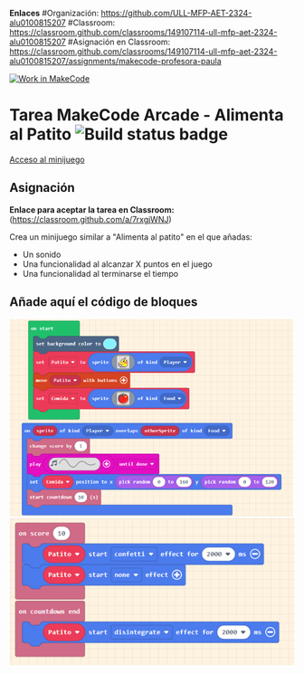 **Enlaces**
#Organización: https://github.com/ULL-MFP-AET-2324-alu0100815207
#Classroom: https://classroom.github.com/classrooms/149107114-ull-mfp-aet-2324-alu0100815207
#Asignación en Classroom: https://classroom.github.com/classrooms/149107114-ull-mfp-aet-2324-alu0100815207/assignments/makecode-profesora-paula



[![Work in MakeCode](https://classroom.github.com/assets/work-in-make-code-46eb539bcdc54ff4682c9f84a178d570a59fd821693cb33b02a3e5220eed4e48.svg)](https://classroom.github.com/online_ide?assignment_repo_id=12777645&assignment_repo_type=AssignmentRepo)
# Tarea MakeCode Arcade - Alimenta al Patito ![Build status badge](https://github.com/arelia/chase-the-pizza/workflows/MakeCode/badge.svg) 

[Acceso al minijuego](https://makecode.com/_Y7P58u1pffYV)

## Asignación

**Enlace para aceptar la tarea en Classroom:** (https://classroom.github.com/a/7rxgjWNJ)

Crea un minijuego similar a "Alimenta al patito" en el que añadas:

* Un sonido
* Una funcionalidad al alcanzar X puntos en el juego
* Una funcionalidad al terminarse el tiempo

## Añade aquí el código de bloques

![A rendered view of the blocks](https://github.com/ULL-MFP-AET-2324/makecode-arcade-paula-alcantara-gutierrez-0100815207/blob/master/.makecode/codigo1.png)
![A rendered view of the blocks](https://github.com/ULL-MFP-AET-2324/makecode-arcade-paula-alcantara-gutierrez-0100815207/blob/master/.makecode/codigo2.png)




